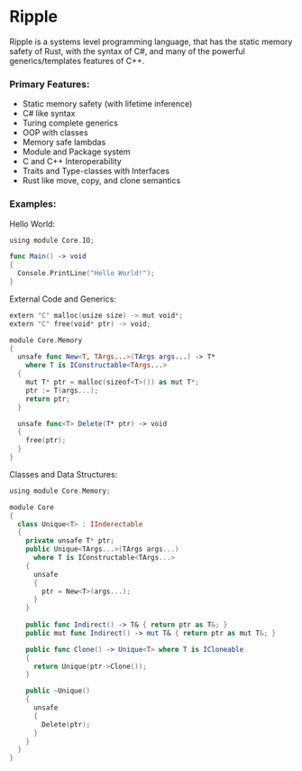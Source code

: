 # Ripple
 Ripple is a systems level programming language, that has the static memory safety of Rust, with the syntax of C#, and many of the powerful generics/templates features of C++.

### Primary Features:
- Static memory safety (with lifetime inference)
- C# like syntax
- Turing complete generics
- OOP with classes
- Memory safe lambdas
- Module and Package system
- C and C++ Interoperability 
- Traits and Type-classes with Interfaces
- Rust like move, copy, and clone semantics 

### Examples:

Hello World:
```swift
using module Core.IO;

func Main() -> void
{
  Console.PrintLine("Hello World!");
}
```

External Code and Generics:
```swift
extern "C" malloc(usize size) -> mut void*;
extern "C" free(void* ptr) -> void;

module Core.Memory
{
  unsafe func New<T, TArgs...>(TArgs args...) -> T*
    where T is IConstructable<TArgs...>
  { 
    mut T* ptr = malloc(sizeof<T>()) as mut T*;
    ptr := T(args...);
    return ptr;
  }

  unsafe func<T> Delete(T* ptr) -> void
  {
    free(ptr);
  }
}
```

Classes and Data Structures:
```swift
using module Core.Memory;

module Core
{
  class Unique<T> : IInderectable
  {
    private unsafe T* ptr;
    public Unique<TArgs...>(TArgs args...) 
      where T is IConstructable<TArgs...>
    {
      unsafe
      {
        ptr = New<T>(args...);
      }
    }
    
    public func Indirect() -> T& { return ptr as T&; }
    public mut func Indirect() -> mut T& { return ptr as mut T&; }

    public func Clone() -> Unique<T> where T is ICloneable
    {
      return Unique(ptr->Clone());
    }

    public ~Unique()
    {
      unsafe
      {
        Delete(ptr);
      }
    }
  }
}
```


